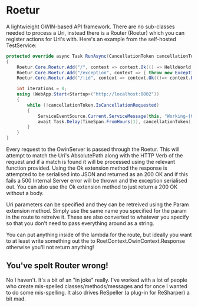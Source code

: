 # Roetur

A lightwieight OWIN-based API framework. There are no sub-classes needed to process a Uri, instead there is a Router (Roetur) which you can register actions for Uri's with. Here's an example from the self-hosted TestService:

```C#
protected override async Task RunAsync(CancellationToken cancellationToken)
{
    Roetur.Core.Roetur.Add("/", context => context.Ok(() => HelloWorld.SayHello()));
    Roetur.Core.Roetur.Add("/exception", context => { throw new Exception(); });
    Roetur.Core.Roetur.Add("/:id", context => context.Ok(()=> context.Param<int>(":id")));

    int iterations = 0;
    using (WebApp.Start<Startup>("http://localhost:8002"))
    {
        while (!cancellationToken.IsCancellationRequested)
        {
            ServiceEventSource.Current.ServiceMessage(this, "Working-{0}", iterations++);
            await Task.Delay(TimeSpan.FromHours(1), cancellationToken);
        }
    }
}
```

Every request to the OwinServer is passed through the Roetur. This will attempt to match the Uri's AbsolutePath along with the HTTP Verb of the request and if a match is found it will be processed using the relevant function provided. Using the Ok<T> extension method the response is attempted to be serialised into JSON and returned as an 200 OK and if this fails a 500 Internal Server error will be thrown and the exception serialised out. You can also use the Ok extension method to just return a 200 OK without a body.

Uri parameters can be specified and they can be retreived using the Param<T> extension method. Simply use the same name you specified for the param in the route to retreive it. These are also converted to whatever you specify so that you don't need to pass everything around as a string.

You can put anything inside of the lambda for the route, but ideally you want to at least write something out the to RoetContext.OwinContext.Response otherwise you'll not return anything!

## You've spelt Router wrong!

No I haven't. It's a bit of an "in joke" really. I've worked with a lot of people who create mis-spelled classes/methods/messages and for once I wanted to do some mis-spelling. It also drives ReSpeller (a plug-in for ReSharper) a bit mad.
